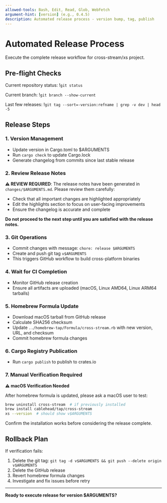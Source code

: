 ```yaml
---
allowed-tools: Bash, Edit, Read, Glob, WebFetch
argument-hint: [version] (e.g., 0.4.5)
description: Automated release process - version bump, tag, publish
---
```


# Automated Release Process

Execute the complete release workflow for cross-stream/xs project.

## Pre-flight Checks

Current repository status: !`git status`

Current branch: !`git branch --show-current`

Last few releases: !`git tag --sort=-version:refname | grep -v dev | head -5`

## Release Steps

### 1. Version Management

- Update version in Cargo.toml to $ARGUMENTS
- Run `cargo check` to update Cargo.lock
- Generate changelog from commits since last stable release

### 2. Review Release Notes

**⚠️ REVIEW REQUIRED**: The release notes have been generated in
`changes/$ARGUMENTS.md`. Please review them carefully:

- Check that all important changes are highlighted appropriately
- Edit the highlights section to focus on user-facing improvements
- Ensure the changelog is accurate and complete

**Do not proceed to the next step until you are satisfied with the release
notes.**

### 3. Git Operations

- Commit changes with message: `chore: release $ARGUMENTS`
- Create and push git tag `v$ARGUMENTS`
- This triggers GitHub workflow to build cross-platform binaries

### 4. Wait for CI Completion

- Monitor GitHub release creation
- Ensure all artifacts are uploaded (macOS, Linux AMD64, Linux ARM64 tarballs)

### 5. Homebrew Formula Update

- Download macOS tarball from GitHub release
- Calculate SHA256 checksum
- Update `../homebrew-tap/Formula/cross-stream.rb` with new version, URL, and
  checksum
- Commit homebrew formula changes

### 6. Cargo Registry Publication

- Run `cargo publish` to publish to crates.io

### 7. Manual Verification Required

**⚠️ macOS Verification Needed**

After homebrew formula is updated, please ask a macOS user to test:

```bash
brew uninstall cross-stream  # if previously installed
brew install cablehead/tap/cross-stream
xs --version  # should show v$ARGUMENTS
```

Confirm the installation works before considering the release complete.

## Rollback Plan

If verification fails:

1. Delete the git tag:
   `git tag -d v$ARGUMENTS && git push --delete origin v$ARGUMENTS`
2. Delete the GitHub release
3. Revert homebrew formula changes
4. Investigate and fix issues before retry

---

**Ready to execute release for version $ARGUMENTS?**
